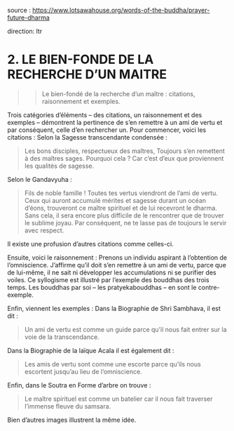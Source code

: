 source : https://www.lotsawahouse.org/words-of-the-buddha/prayer-future-dharma

direction: ltr

# 2. LE BIEN-FONDE DE LA RECHERCHE D’UN MAITRE

>> Le bien-fondé de la recherche d’un maître : citations, raisonnement et exemples.

Trois catégories d’éléments – des citations, un raisonnement et des exemples – démontrent la pertinence de s’en remettre à un ami de vertu et par conséquent, celle d’en rechercher un.
Pour commencer, voici les citations : 
Selon la Sagesse transcendante condensée :

> Les bons disciples, respectueux des maîtres,
> Toujours s’en remettent à des maîtres sages.
> Pourquoi cela ? Car c’est d’eux que proviennent les qualités de sagesse.

Selon le Gandavyuha :

>Fils de noble famille ! Toutes tes vertus viendront de l’ami de vertu. Ceux qui auront accumulé mérites et sagesse durant un océan d’éons, trouveront ce maître spirituel et de lui recevront le dharma. Sans cela, il sera encore plus difficile de le rencontrer que de trouver le sublime joyau. Par conséquent, ne te lasse pas de toujours le servir avec respect.

Il existe une profusion d’autres citations comme celles-ci.

Ensuite, voici le raisonnement : 
Prenons un individu aspirant à l’obtention de l’omniscience. J’affirme qu’il doit s’en remettre à un ami de vertu, parce que de lui-même, il ne sait ni développer les accumulations ni se purifier des voiles. Ce syllogisme est illustré par l’exemple des bouddhas des trois temps. Les bouddhas par soi – les pratyekabouddhas  – en sont le contre-exemple.

Enfin, viennent les exemples :
Dans la Biographie de Shri Sambhava, il est dit :

> Un ami de vertu est comme un guide parce qu’il nous fait entrer sur la voie de la transcendance.

Dans la Biographie de la laïque Acala il est également dit :

> Les amis de vertu sont comme une escorte parce qu’ils nous escortent jusqu’au lieu de l’omniscience.

Enfin, dans le Soutra en Forme d’arbre on trouve :

> Le maître spirituel est comme un batelier car il nous fait traverser l’immense fleuve du samsara.

Bien d’autres images illustrent la même idée.